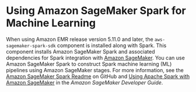 # Using Amazon SageMaker Spark for Machine Learning<a name="emr-spark-sagemaker"></a>

When using Amazon EMR release version 5\.11\.0 and later, the `aws-sagemaker-spark-sdk` component is installed along with Spark\. This component installs Amazon SageMaker Spark and associated dependencies for Spark integration with [Amazon SageMaker](https://aws.amazon.com/sagemaker/)\. You can use Amazon SageMaker Spark to construct Spark machine learning \(ML\) pipelines using Amazon SageMaker stages\. For more information, see the [Amazon SageMaker Spark Readme](https://github.com/aws/sagemaker-spark/blob/master/README.md) on GitHub and [Using Apache Spark with Amazon SageMaker](http://docs.aws.amazon.com/sagemaker/latest/dg/apache-spark.html) in the *Amazon SageMaker Developer Guide*\.